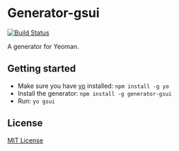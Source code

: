 # Generator-gsui
[![Build Status](https://secure.travis-ci.org/guy-mograbi-at-gigaspaces/generator-gsui.png?branch=master)](https://travis-ci.org/guy-mograbi-at-gigaspaces/generator-gsui)

A generator for Yeoman.

## Getting started
- Make sure you have [yo](https://github.com/yeoman/yo) installed:
    `npm install -g yo`
- Install the generator: `npm install -g generator-gsui`
- Run: `yo gsui`

## License
[MIT License](http://en.wikipedia.org/wiki/MIT_License)
